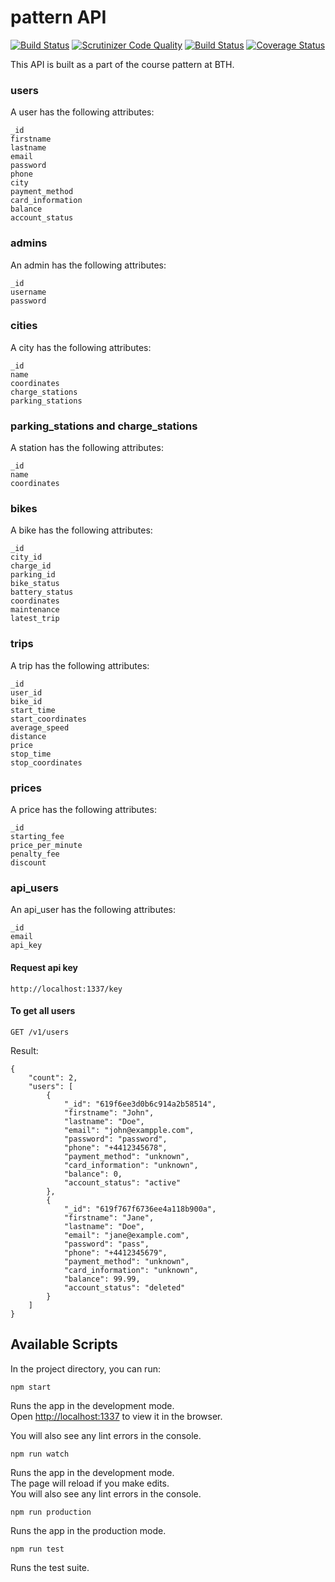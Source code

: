 # pattern API
[![Build Status](https://app.travis-ci.com/wadholm/pattern-backend.svg?branch=main)](https://app.travis-ci.com/wadholm/pattern-backend)
[![Scrutinizer Code Quality](https://scrutinizer-ci.com/g/wadholm/pattern-backend/badges/quality-score.png?b=main)](https://scrutinizer-ci.com/g/wadholm/pattern-backend/?branch=main)
[![Build Status](https://scrutinizer-ci.com/g/wadholm/pattern-backend/badges/build.png?b=main)](https://scrutinizer-ci.com/g/wadholm/pattern-backend/build-status/main)
[![Coverage Status](https://coveralls.io/repos/github/wadholm/pattern-backend/badge.svg?branch=main)](https://coveralls.io/github/wadholm/pattern-backend?branch=main)


This API is built as a part of the course pattern at BTH.

### users

A user has the following attributes:
```
_id
firstname
lastname
email
password
phone
city
payment_method
card_information
balance
account_status
```

### admins

An admin has the following attributes:
```
_id
username
password
```

### cities

A city has the following attributes:
```
_id
name
coordinates
charge_stations
parking_stations
```

### parking_stations and charge_stations

A station has the following attributes:
```
_id
name
coordinates
```

### bikes

A bike has the following attributes:
```
_id
city_id
charge_id
parking_id
bike_status
battery_status
coordinates
maintenance
latest_trip
```

### trips

A trip has the following attributes:
```
_id
user_id
bike_id
start_time
start_coordinates
average_speed
distance
price
stop_time
stop_coordinates
```

### prices

A price has the following attributes:
```
_id
starting_fee
price_per_minute
penalty_fee
discount
```

### api_users

An api_user has the following attributes:
```
_id
email
api_key
```

#### Request api key
```
http://localhost:1337/key
```

#### To get all users
```
GET /v1/users
```
Result:
```
{
    "count": 2,
    "users": [
        {
            "_id": "619f6ee3d0b6c914a2b58514",
            "firstname": "John",
            "lastname": "Doe",
            "email": "john@exampple.com",
            "password": "password",
            "phone": "+4412345678",
            "payment_method": "unknown",
            "card_information": "unknown",
            "balance": 0,
            "account_status": "active"
        },
        {
            "_id": "619f767f6736ee4a118b900a",
            "firstname": "Jane",
            "lastname": "Doe",
            "email": "jane@example.com",
            "password": "pass",
            "phone": "+4412345679",
            "payment_method": "unknown",
            "card_information": "unknown",
            "balance": 99.99,
            "account_status": "deleted"
        }
    ]
}
```


## Available Scripts

In the project directory, you can run:

```
npm start
```

Runs the app in the development mode.  
Open [http://localhost:1337](http://localhost:1337) to view it in the browser.

You will also see any lint errors in the console.

```
npm run watch
```

Runs the app in the development mode.  
The page will reload if you make edits.  
You will also see any lint errors in the console.

```
npm run production
```

Runs the app in the production mode.  

```
npm run test
```

Runs the test suite.  
